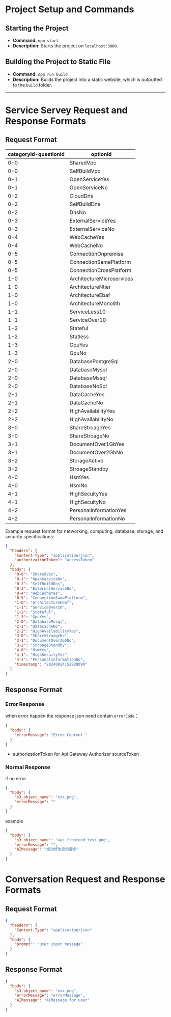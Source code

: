 # Project Setup and Commands

## Starting the Project

- **Command:** `npm start`
- **Description:** Starts the project on `localhost:3000`.

## Building the Project to Static File

- **Command:** `npm run build`
- **Description:** Builds the project into a static website, which is outputted to the `build` folder.

---

# Service Servey Request and Response Formats

## Request Format

| categoryid-questionid | optionid                  |
| --------------------- | ------------------------- |
| 0-0                   | SharedVpc                 |
| 0-0                   | SelfBuildVpc              |
| 0-1                   | OpenServiceYes            |
| 0-1                   | OpenServiceNo             |
| 0-2                   | CloudDns                  |
| 0-2                   | SelfBuildDns              |
| 0-2                   | DnsNo                     |
| 0-3                   | ExternalServiceYes        |
| 0-3                   | ExternalServiceNo         |
| 0-4                   | WebCacheYes               |
| 0-4                   | WebCacheNo                |
| 0-5                   | ConnectionOnpremise       |
| 0-5                   | ConnectionSamePlatform    |
| 0-5                   | ConnectionCrossPlatform   |
| 1-0                   | ArchitectureMicroservices |
| 1-0                   | ArchitectureNtier         |
| 1-0                   | ArchitectureEbaf          |
| 1-0                   | ArchitectureMonolith      |
| 1-1                   | ServiceLess10             |
| 1-1                   | ServiceOver10             |
| 1-2                   | Stateful                  |
| 1-2                   | Statless                  |
| 1-3                   | GpuYes                    |
| 1-3                   | GpuNo                     |
| 2-0                   | DatabasePostgreSql        |
| 2-0                   | DatabaseMysql             |
| 2-0                   | DatabaseMssql             |
| 2-0                   | DatabaseNoSql             |
| 2-1                   | DataCacheYes              |
| 2-1                   | DataCacheNo               |
| 2-2                   | HighAvailabilityYes       |
| 2-2                   | HighAvailabilityNo        |
| 3-0                   | ShareStroageYes           |
| 3-0                   | ShareStroageNo            |
| 3-1                   | DocumentOver1GbYes        |
| 3-1                   | DocumentOver2GbNo         |
| 3-2                   | StorageActive             |
| 3-2                   | StroageStandby            |
| 4-0                   | HsmYes                    |
| 4-0                   | HsmNo                     |
| 4-1                   | HighSecuityYes            |
| 4-1                   | HighSecuityNo             |
| 4-2                   | PersonalInformationYes    |
| 4-2                   | PersonalInformationNo     |

Example request format for networking, computing, database, storage, and security specifications:

```json
{
  "headers": {
    "Content-Type": "application/json",
    "authorizationToken": "accessToken"
  },
  "body": {
    "0-0": "SharedVpc",
    "0-1": "OpenServiceNo",
    "0-2": "SelfBuildDns",
    "0-3": "ExternalServiceNo",
    "0-4": "WebCacheYes",
    "0-5": "ConnectionSamePlatform",
    "1-0": "ArchitectureEbaf",
    "1-1": "ServiceOver10",
    "1-2": "Stateful",
    "1-3": "GpuYes",
    "2-0": "DatabaseMssql",
    "2-1": "DataCacheNo",
    "2-2": "HighAvailabilityYes",
    "3-0": "ShareStroageNo",
    "3-1": "DocumentOver2GbNo",
    "3-2": "StroageStandby",
    "4-0": "HsmYes",
    "4-1": "HighSecuityYes",
    "4-2": "PersonalInformationNo",
    "timestamp": "20240814152928090"
  }
}
```

## Response Format

### Error Response

when error happen the response json need contain `errorCode`：

```json
{
  "body": {
    "errorMessage": "Error Content "
  }
}
```

- authorizationToken for Api Gateway Authorizer sourceToken

### Normal Response

if no error

```json
{
  "body": {
    "s3_object_name": "xxx.png",
    "errorMessage": ""
  }
}
```

example

```json
{
  "body": {
    "s3_object_name": "aws_frontend_test.png",
    "errorMessage": "",
    "AIMessage": "成功修改您的要求"
  }
}
```

# Conversation Request and Response Formats

## Request Format

```json
{
  "headers": {
    "Content-Type": "application/json"
  },
  "body": {
    "prompt": "user input message"
  }
}
```

## Response Format

```json
{
  "body": {
    "s3_object_name": "xxx.png",
    "errorMessage": "errorMessage",
    "AIMessage": "AIMessage for user"
  }
}
```
